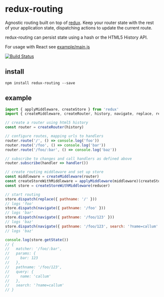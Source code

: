 # redux-routing

Agnostic routing built on top of [redux](github.com/rackt/redux). Keep your router state with the rest of your application state, dispatching actions to update the current route.

redux-routing can persist state using a hash or the HTML5 History API.

For usage with React see [example/main.js](example/main.js)

[![Build Status](https://travis-ci.org/callum/redux-routing.svg)](https://travis-ci.org/callum/redux-routing)

## install

```
npm install redux-routing --save
```

## example

```js
import { applyMiddleware, createStore } from 'redux'
import { createMiddleware, createRouter, history, navigate, replace, reducer } from 'redux-routing'

// create a router using html5 history
const router = createRouter(history)

// configure routes, mapping urls to handlers
router.route('/', () => console.log('foo'))
router.route('/foo', () => console.log('bar'))
router.route('/foo/:bar', () => console.log('baz'))

// subscribe to changes and call handlers as defined above
router.subscribe(handler => handler())

// create routing middleware and set up store
const middleware = createMiddleware(router)
const createStoreWithMiddleware = applyMiddleware(middleware)(createStore)
const store = createStoreWithMiddleware(reducer)

// start routing
store.dispatch(replace({ pathname: '/' }))
// logs 'foo'
store.dispatch(navigate({ pathname: '/foo' }))
// logs 'bar'
store.dispatch(navigate({ pathname: '/foo/123' }))
// logs 'baz'
store.dispatch(navigate({ pathname: '/foo/123', search: '?name=callum' }))
// logs 'baz'

console.log(store.getState())
// {
//   matcher: '/foo/:bar',
//   params: {
//     bar: 123
//   },
//   pathname: '/foo/123',
//   query: {
//     name: 'callum'
//   },
//   search: '?name=callum'
// }
```

